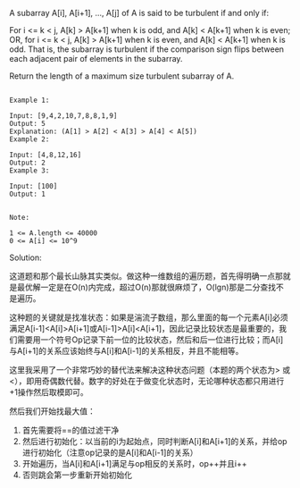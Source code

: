 A subarray A[i], A[i+1], ..., A[j] of A is said to be turbulent if and only if:

For i <= k < j, A[k] > A[k+1] when k is odd, and A[k] < A[k+1] when k is even;
OR, for i <= k < j, A[k] > A[k+1] when k is even, and A[k] < A[k+1] when k is odd.
That is, the subarray is turbulent if the comparison sign flips between each adjacent pair of elements in the subarray.

Return the length of a maximum size turbulent subarray of A.


``` 

Example 1:

Input: [9,4,2,10,7,8,8,1,9]
Output: 5
Explanation: (A[1] > A[2] < A[3] > A[4] < A[5])
Example 2:

Input: [4,8,12,16]
Output: 2
Example 3:

Input: [100]
Output: 1


Note:

1 <= A.length <= 40000
0 <= A[i] <= 10^9
```

Solution:

这道题和那个最长山脉其实类似。做这种一维数组的遍历题，首先得明确一点那就是最优解一定是在O(n)内完成，超过O(n)那就很麻烦了，O(lgn)那是二分查找不是遍历。

这种题的关键就是找准状态：如果是湍流子数组，那么里面的每一个元素A[i]必须满足A[i-1]<A[i]>A[i+1]或A[i-1]>A[i]<A[i+1]，因此记录比较状态是最重要的，我们需要用一个符号Op记录下前一位的比较状态，然后和后一位进行比较；而A[i]与A[i+1]的关系应该始终与A[i]和A[i-1]的关系相反，并且不能相等。

这里我采用了一个非常巧妙的替代法来解决这种状态问题（本题的两个状态为> 或 <），即用奇偶数代替。数字的好处在于做变化状态时，无论哪种状态都只用进行+1操作然后取模即可。

然后我们开始找最大值：
1. 首先需要将==的值过滤干净
2. 然后进行初始化：以当前的i为起始点，同时判断A[i]和A[i+1]的关系，并给op进行初始化（注意op记录的是A[i]和A[i-1]的关系）
3. 开始遍历，当A[i]和A[i+1]满足与op相反的关系时，op++并且i++
4. 否则跳会第一步重新开始初始化

